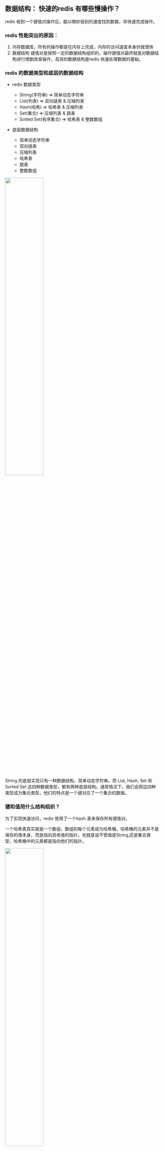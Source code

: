 ## 数据结构： 快速的redis 有哪些慢操作？

redis 收到一个键值对操作后，能以微妙级别的速度找到数据，并快速完成操作。

### redis 性能突出的原因：
1. 内存数据库，所有的操作都是在内存上完成，内存的访问速度本身你就很快
2. 数据结构 键值对是按照一定的数据结构组织的，操作键值对最终就是对数据结构进行增删改查操作，高效的数据结构是redis 快速处理数据的基础。

### redis 的数据类型和底层的数据结构

* redis 数据类型
    * String(字符串) => 简单动态字符串
    * List(列表)    => 双向链表 & 压缩列表
    * Hash(哈希)    => 哈希表 & 压缩列表
    * Set(集合) => 压缩列表 & 跳表
    * Sotted Set(有序集合) => 哈希表 & 整数数组

* 底层数据结构
    * 简单动态字符串
    * 双向链表
    * 压缩列表
    * 哈希表
    * 跳表
    * 整数数组

<img src="../img/02/redis-data-structure.png" width="50%" alt="" />

String 的底层实现只有一种数据结构，简单动态字符串。而 List, Hash, Set 和 Sorted Set 这四种数据类型，都有两种底层结构。通常情况下，我们会把这四种类型成为集合类型，他们的特点是一个键对应了一个集合的数据。

### 键和值用什么结构组织？

为了实现快速访问，redis 使用了一个hash 表来保存所有键值对。

一个哈希表其实就是一个数组，数组的每个元素成为哈希桶，哈希桶的元素并不是保存的值本身，而是指向具体值的指针。也就是说不管值是String,还是集合类型，哈希桶中的元素都是指向他们的指针。

<img src="../img/02/golbal-hash-buucket.png" width="50%" alt="" />

如图：哈希桶中每个entry 元素都*key 和 *value 指针，分别指向实际的键和值。这样一来，即使值是一个集合，也可以通过 *vlaue 指针被找到。

哈希表保存了所有的键值对，所以把它称为全局哈希表。哈希表的最大好处是可以用O(1)的时间复杂度，快速查找到对应键值对  - 只需计算键的哈希值，就可以知道它所对应哈希桶的位置，然后访问相应的entry元素。

所以查找的过程主要依赖于哈希运算，和数据量的多少没有直接关系。不管哈希表里是10万个键还是100万个键，我们只需要一次计算就能找到对应的键。

当往redis写入大量数据后，就可能后发现操作有时候变慢了，这就是可能存在当一个潜在的风险点：**哈希表的冲突问题和ehash带来的操作阻塞**

### 为什么哈希表操作变慢了？

#### 哈希冲突

当往哈希表中写入大量数据时候，就可能会出现哈希冲突。难免会有一些键的哈希值对应到了同一个哈希桶中。

#### redis 哈希冲突解决方式

链式哈希，是指同一个哈希桶中的多个元素用一个链表来保存。他们之间一次用指针来链接。

<img src="../img/02/hash-bucket-conflict.png" width="50%" alt="" />

如图所示：entry1，entry2 和 entry3都需要保存在哈希桶3中，导致了哈希冲突。此时，entry1元素会通过*next 指针指向 entry2, entry2 会通过 *next 指针指向 entry3。 这样一来，即使哈希桶3中的元素有100个，我们也可以通过entry 元素中的指针，把他们连起来。就形成了一个链表，也叫做哈希冲突链。

此时依然存在问题：随着写入数据越来阅读，哈希冲突也越来越多。哈希冲突链就会越来越长。就会导致在单个链表上的元素查找耗时长，效率降低。引入了rehash 操作解决。

### rehash 操作

rehash 操作就是增加现有的哈希桶数量，让逐渐增多的entry 元素能在更多的桶之间分散保，减少单个桶的元素数量，从而减少单个桶中的冲突。

为了使 redis rehash 操作更高效，redis 默认使用两个全局哈希表：哈希表1 和  哈希表2。一开始当你插入数据的时候，默认使用哈希表1，此时的哈希表2没有被分配空间，随着数据的逐渐增多，redis 开始 rehash,这个过程分为三步：

1. 给哈希表2分配更大的空间，例如是当前哈希表1的2倍
2. 把哈希表1中的数据重新映射并拷贝到哈希表2中（涉及大量的数据拷贝）
3. 释放哈希表1 的空间

至此，我们可以从哈希表1切换到哈希表2，用增大的哈希表2保存更多的数据，而原来的哈希表1留作下一次rehash 扩容备用。

第二步涉及大量的数据拷贝，为防止一次性把 哈希表1中的数据全部迁移完，造成redis线程阻塞，无法服务其他请求，redis 采用**渐近式 rehash**

简单来说 在第二步拷贝数据时，redis仍然正常处理客户端请求，每处理一个请求，redis从哈希表中的第一个索引位置开始，顺着将这个索引位置上的所有entries都拷贝到哈希表2中，等待处理下一个请求时，再顺带拷贝哈希表1中的下一个索引位置的entries。如图所示：

<img src="../img/02/hash-confict-copy.png" width="50%" alt="" />

这样就巧妙的将一次性大量的拷贝开销，分摊到多次请求的过程中。避免了耗时操作，保证了数据的快速访问。

对于 String 类型来说，找到哈希桶的位置就可以直接对他 增删改查了。所以，操作表O(1) 操作复杂度也就是它的复杂度。

### 集合数据操作效率

集合类型值，第一步时通过全局哈希表找到对应的哈希桶的位置，第二步是在集合中再增删改查。

集合与底层数据结构有关，使用哈希表的集合要比使用链表实现的集合访问效率更高。其次，操作效率和操作本身的执行有关，比如 读写一个元的操作要比读写所有元素的效率更高。


### 其他底层数据结构介绍

* 整数数组和双向链表：
    * 顺序读写（通过数组下标或者链表的指针逐个元素访问，操作复杂读
    O(n) )， 操作效率低
* 压缩列表和跳表
    * 压缩列表
        * 压缩列表类似于一个数组，数组中的每一个元素都对应保存一个数据。
        * 和数组不同的是，压缩列表在表头有三个字段zlbytes,zltail,zllen, 分别表示列表长度，列表尾的偏移量和列表中entry的个数。压缩列表在表尾还有一个zlend,表示列表结束。
        <img src="../img/02/zip-list.png" width="50%" alt="" />
        * 在压缩列表中，如果我们要查找第一个或者最后一个元素，可以通过表头三个字段的长度直接定位，复杂度是O(1)。而查找其他元素时，效率就没那么高了，只能逐个查找，复杂度为O(n)。
    * 跳表
        * 有序链表只能逐一查找元素，操作起来比较慢，复杂度为O(n)
        * 跳表增加了多级索引，通过索引位置的几个跳转，实现了数据的快速定位，如图：
        <img src="../img/02/skip-set.png" width="50%" alt="" />
        * 时间复杂度为O(logN)
* 相关数据结构的时间复杂度
<img src="../img/02/data-struct-time.png" width="50%" alt="" />

### 不同操作的复杂度

读写单个集合元素的：HGET，HSET

操作多个元素的： SADD

对整个元素进行遍历：SMEMBERS

口诀记录：

* 单元素操作是基础
* 范围操作非常耗时
* 统计操作通常高效
* 例外情况只有几个




